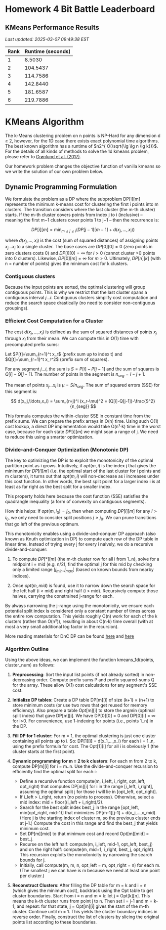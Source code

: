 # Homework 4 Bit Battle Leaderboard

## KMeans Performance Results

*Last updated: 2025-03-07 09:49:38 EST*

| Rank | Runtime (seconds) |
|------|------------------|
| 1 | 8.5030 |
| 2 | 104.5437 |
| 3 | 114.7586 |
| 4 | 142.8440 |
| 5 | 181.6587 |
| 6 | 219.7886 |

# KMeans Algorithm

The k-Means clustering problem on n points is NP-Hard for any dimension d ≥ 2, however, for the 1D case
there exists exact polynomial time algorithms. The best known algorithm has a runtime of $n2^{
O(\sqrt{\lg \lg n \lg k})}$.
For the details of all kinds of methods to solve the 1d kmeans problem, please refer to  [Grønlund et al. (2017)](https://arxiv.org/abs/1701.07204).

Our homework problem changes the objective function of vanilla kmeans so we write the solution of our own problem below.

## Dynamic Programming Formulation

We formulate the problem as a DP where the subproblem DP[i][m] represents the minimum k-means cost for clustering the first i points into m clusters. The transition considers where the last cluster (the m-th cluster) starts. If the m-th cluster covers points from index j to i (inclusive) – meaning the first m−1 clusters cover points 1 to j−1 – then the recurrence is:

$$
DP[i][m] = \min_{m \leq j \leq i} (DP[j-1][m-1] + d(x_j,\ldots,x_i))
$$

where $d(x_j,\ldots,x_i)$ is the cost (sum of squared distances) of assigning points $x_j \ldots x_i$ to a single cluster. The base cases are $DP[0][0]=0$ (zero points in zero clusters costs 0) and $DP[i][0]=\infty$ for $i>0$ (cannot cluster >0 points into 0 clusters). Likewise, $DP[0][m]=\infty$ for $m>0$. Ultimately, $DP[n][k]$ (with n = number of points) gives the minimum cost for k clusters.

### Contiguous clusters
Because the input points are sorted, the optimal clustering will group contiguous points. This is why we restrict that the last cluster spans a contiguous interval $j\ldots i$. Contiguous clusters simplify cost computation and reduce the search space drastically (no need to consider non-contiguous groupings).

### Efficient Cost Computation for a Cluster

The cost $d(x_j,\ldots,x_i)$ is defined as the sum of squared distances of points $x_j$ through $x_i$ from their mean. We can compute this in O(1) time with precomputed prefix sums:

Let $P[t]=\sum_{r=1}^t x_r$ (prefix sum up to index t) and $Q[t]=\sum_{r=1}^t x_r^2$ (prefix sum of squares).

For any segment $j\ldots i$, the sum is $S=P[i]-P[j-1]$ and the sum of squares is $Q[i]-Q[j-1]$. The number of points in the segment is $n_{seg}=i-j+1$.

The mean of points $x_j\ldots x_i$ is $\mu=S/n_{seg}$. The sum of squared errors (SSE) for this segment is:

$$
d(x_j,\ldots,x_i) = \sum_{r=j}^i (x_r-\mu)^2 = (Q[i]-Q[j-1])-\frac{S^2}{n_{seg}}
$$

This formula computes the within-cluster SSE in constant time from the prefix sums. We can prepare the prefix arrays in O(n) time. Using such O(1) cost lookup, a direct DP implementation would take O(n²·k) time in the worst case, because for each state $DP[i][m]$ we might scan a range of j. We need to reduce this using a smarter optimization.

### Divide-and-Conquer Optimization (Monotonic DP)

The key to optimizing the DP is to exploit the monotonicity of the optimal partition point as i grows. Intuitively, if $opt(m,i)$ is the index j that gives the minimum for $DP[i][m]$ (i.e. the optimal start of the last cluster for i points and m clusters), it turns out that $opt(m,i)$ will non-decrease as i increases under this cost function. In other words, the best split point for a larger index i is at least as far right as the best split for a smaller index.


This property holds here because the cost function (SSE) satisfies the quadrangle inequality (a form of convexity on contiguous segments).

How this helps: If $opt(m,i_0)=j_0$, then when computing $DP[i][m]$ for any $i>i_0$, we only need to consider split positions $j\geq j_0$. We can prune transitions that go left of the previous optimum.

This monotonicity enables using a divide-and-conquer DP approach (also known as Knuth optimization in DP) to compute each row of the DP table in linear time. Instead of trying every j for every i naively, we do a recursive divide-and-conquer:

1. To compute $DP[*][m]$ (the m-th cluster row for all i from 1..n), solve for a midpoint i = mid (e.g. n/2), find the optimal j for this mid by checking only a limited range $[j_{min},j_{max}]$ (based on known bounds from nearby indices).

2. Once $opt(m,mid)$ is found, use it to narrow down the search space for the left half (i < mid) and right half (i > mid). Recursively compute those halves, carrying the constrained j-range for each.

By always narrowing the j-range using the monotonicity, we ensure each potential split index is considered only a constant number of times across the entire row computation. This yields roughly O(n) work for each of the k clusters (rather than O(n²)), resulting in about O(n·k) time overall (with at most a very small additional log factor in the recursion). 

More reading materials for DnC DP can be found [here](https://cp-algorithms.com/dynamic_programming/divide-and-conquer-dp.html) and [here](https://cp-algorithms.com/dynamic_programming/knuth-optimization.html)

### Algorithm Outline

Using the above ideas, we can implement the function kmeans_1d(points, cluster_num) as follows:

1. **Preprocessing**: Sort the input list points (if not already sorted) in non-decreasing order. Compute prefix sums P and prefix squared-sums Q for the array. These allow O(1) cost calculations for any segment's SSE cost.

2. **Initialize DP tables**: Create a DP table DP[m][i] of size (k+1) × (n+1) to store minimum costs (or use two rows that get reused for memory efficiency). Also prepare a table Opt[m][i] to store the argmin (optimal split index) that gave DP[m][i]. We have DP[0][0] = 0 and DP[0][i] = ∞ for i>0. For convenience, use 1-indexing for points (i.e., points 1..n) in the DP.

3. **Fill DP for 1 cluster**: For m = 1, the optimal clustering is just one cluster containing all points up to i. So:
   DP[1][i] = d(x_1,...,x_i) for each i = 1..n, using the prefix formula for cost. The Opt[1][i] for all i is obviously 1 (the cluster starts at the first point).

4. **Dynamic programming for m = 2 to k clusters**: For each m from 2 to k, compute DP[m][i] for i = m..n. Use the divide-and-conquer recursion to efficiently find the optimal split for each i:
   - Define a recursive function compute(m, i_left, i_right, opt_left, opt_right) that computes DP[m][i] for i in the range [i_left, i_right], assuming the optimal split j for those i will lie in [opt_left, opt_right].
   - If i_left > i_right, return (no points to process). Otherwise, select a mid index: mid = floor((i_left + i_right)/2).
   - Search for the best split index best_j in the range [opt_left, min(opt_right, mid-1)] that minimizes DP[m-1][j-1] + d(x_j,...,x_mid). (Here j is the starting index of cluster m, so the previous cluster ends at j-1.) Compute the cost in this range and find the best_j that yields minimum cost.
   - Set DP[m][mid] to that minimum cost and record Opt[m][mid] = best_j.
   - Recurse on the left half: compute(m, i_left, mid-1, opt_left, best_j) and on the right half: compute(m, mid+1, i_right, best_j, opt_right). This recursion exploits the monotonicity by narrowing the search bounds for j.
   - Initially, call compute(m, m, n, opt_left = m, opt_right = n) for each m. (The smallest j we can have is m because we need at least one point per cluster.)

5. **Reconstruct Clusters**: After filling the DP table for m = k and i = n (which gives the minimum cost), backtrack using the Opt table to get cluster boundaries. Start from i = n and m = k: let j = Opt[k][n]. This means the k-th cluster runs from point j to n. Then set i = j-1 and m = k-1, and repeat: for that state, j = Opt[m][i] gives the start of the m-th cluster. Continue until m = 1. This yields the cluster boundary indices in reverse order. Finally, construct the list of clusters by slicing the original points list according to these boundaries.
